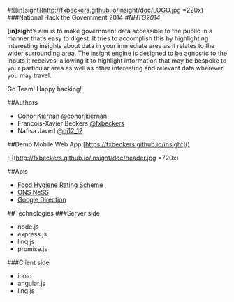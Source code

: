#![\[in\]sight](http://fxbeckers.github.io/insight/doc/LOGO.jpg =220x)
###National Hack the Government 2014 *\#NHTG2014*

**[in]sight**’s aim is to make government data accessible to the public in a manner that’s easy to digest.
It tries to accomplish this by highlighting interesting insights about data in your immediate area as it
relates to the wider surrounding area.  The insight engine is designed to be agnostic to the inputs it
receives, allowing it to highlight information that may be bespoke to your particular area as well as
other interesting and relevant data wherever you may travel.

Go Team! Happy hacking!

##Authors
- Conor Kiernan [@conorjkiernan](https://twitter.com/conorjkiernan)
- Francois-Xavier Beckers [@fxbeckers](https://twitter.com/fxbeckers)
- Nafisa Javed [@nj12_12](https://twitter.com/nj12_12)

##Demo
Mobile Web App [https://fxbeckers.github.io/insight]()

![](http://fxbeckers.github.io/insight/doc/header.jpg =720x)

##Apis
- [Food Hygiene Rating Scheme](http://api.ratings.food.gov.uk/Help)
- [ONS NeSS](http://www.neighbourhood.statistics.gov.uk/dissemination/)
- [Google Direction](https://developers.google.com/maps/documentation/directions/)

##Technologies
###Server side
- node.js
- express.js
- linq.js
- promise.js

###Client side
- ionic
- angular.js
- linq.js



